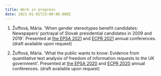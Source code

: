 ```yaml
---
title: Work in progress
date: 2021-01-01T23:00:00.000Z
---
```


1. Žuffová, Mária. 'When gender stereotypes benefit candidates: Newspapers’ portrayal of Slovak presidential candidates in 2009 and 2019'. Presented at [the EPSA 2021](https://coms.events/epsa2021/data/abstracts/en/abstract_0188.html) and [ECPR 2021](https://ecpr.eu/Events/Event/PaperDetails/53895) annual conferences. (draft available upon request)

2. Žuffová, Mária. 'What the public wants to know: Evidence from quantitative text analysis of freedom of information requests to the UK government'. Presented at [the EPSA 2020](https://coms.events/EPSA-2020/data/abstracts/en/abstract_0072.html) and [ECPR 2020](https://ecpr.eu/Events/Event/PanelDetails/11061) annual conferences. (draft available upon request)

